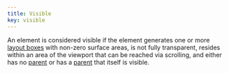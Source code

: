 ```yaml
---
title: Visible
key: visible
---
```


An element is considered visible if the element generates one or more [layout boxes](https://www.w3.org/TR/cssom-view/#layout-box) with non-zero surface areas, is not fully transparent, resides within an area of the viewport that can be reached via scrolling, and either has no [parent](https://www.w3.org/TR/dom/#concept-tree-parent) or has a [parent](https://www.w3.org/TR/dom/#concept-tree-parent) that itself is visible.
